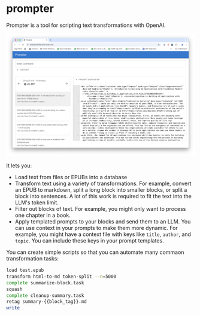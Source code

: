 # prompter

Prompter is a tool for scripting text transformations with OpenAI.

![Prompter](images/browser.png)

It lets you:

- Load text from files or EPUBs into a database
- Transform text using a variety of transformations. For example, convert an EPUB to markdown, split a long block into smaller blocks, or split a block into sentences. A lot of this work is required to fit the text into the LLM's token limit.
- Filter out blocks of text. For example, you might only want to process one chapter in a book.
- Apply templated prompts to your blocks and send them to an LLM. You can use context in your prompts to make them more dynamic. For example, you might have a context file with keys like `title`, `author`, and `topic`. You can include these keys in your prompt templates.

You can create simple scripts so that you can automate many commaon transformation tasks:

```bash
load test.epub
transform html-to-md token-split --n=5000
complete summarize-block.task
squash
complete cleanup-summary.task
retag summary-{{block_tag}}.md
write
```
